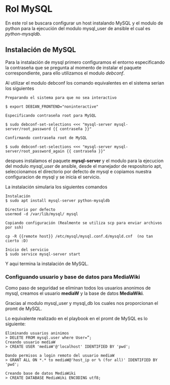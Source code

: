 # Rol MySQL #

En este rol se buscara configurar un host instalando MySQL y el modulo de python para la ejecución del modulo mysql_user de ansible el cual es *python-mysqldb*.

## Instalación de MySQL ##

Para la instalación de mysql primero configuramos el entorno especificando la contraseña que se pregunta al momento de instalar el paquete correspondiente, para ello utilizamos el modulo *debconf*.

Al utilizar el modulo debconf los comando equivalentes en el sistema serian los siguientes
```
Preparando el sistema para que no sea interactivo

$ export DEBIAN_FRONTEND="noninteractive"

Especificando contraseña root para MySQL

$ sudo debconf-set-selections <<< "mysql-server mysql-server/root_password {{ contraseña }}"

Confirmando contraseña root de MySQL

$ sudo debconf-set-selections <<< "mysql-server mysql-server/root_password_again {{ contraseña }}"
```
despues instalamos el paquete **mysql-server** y el modulo para la ejecucion del modulo *mysql_user* de ansible, desde el manejador de respositorio apt, seleccionamos el directorio por defecto de mysql e copiamos nuestra configuracion de mysql y  se inicia el servicio.

La instalación simularia los siguientes comandos

```
Instalación
$ sudo apt install mysql-server python-mysqldb

Directorio por defecto
usermod -d /var/lib/mysql/ mysql

Copiando configuración (Realmente se utiliza scp para enviar archivos por ssh)

cp -R {{remote host}} /etc/mysql/mysql.conf.d/mysqld.cnf  (no tan cierto :D)

Inicio del servicio
$ sudo service mysql-server start
```

Y aqui termina la instalación de MySQL.

### Configuando usuario y base de datos para MediaWiki ###

Como paso de seguridad se eliminan todos los usuarios anonimos de mysql, creamos el usuario **mediaW** y la base de datos **MediaWiki**.

Gracias al modulo mysql_user y mysql_db los cuales nos proporcionan el promt de MySQL.

Lo equivalente realizado en el playbook en el promt de MySQL es lo siguiente:

```
Eliminando usuarios aninimos
> DELETE FROM mysql.user where User=”;
Creando usuario mediaW
> CREATE USER 'mediaW'@'localhost' IDENTIFIED BY 'pwd';

Dando permisos a login remoto del usuario mediaW
> GRANT ALL ON *.* to mediaW@'host_ip or % (for all)' IDENTIFIED BY 'pwd';

Creando base de datos MediaWiki
> CREATE DATABASE MediaWiki ENCODING utf8;
```
